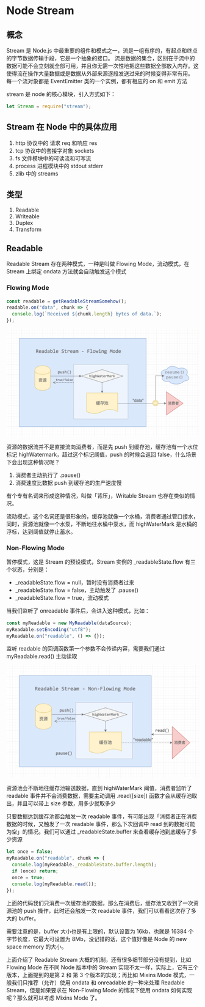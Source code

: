 # Node Stream

## 概念

Stream 是 Node.js 中最重要的组件和模式之一，流是一组有序的，有起点和终点的字节数据传输手段，它是一个抽象的接口。
流是数据的集合，区别在于流中的数据可能不会立刻就全部可用，并且你无需一次性地把这些数据全部放入内存。这使得流在操作大量数据或是数据从外部来源逐段发送过来的时候变得非常有用。
每一个流对象都是 EventEmitter 类的一个实例，都有相应的 on 和 emit 方法

stream 是 node 的核心模块，引入方式如下：

```javascript
let Stream = require("stream");
```

## Stream 在 Node 中的具体应用

1. http 协议中的 请求 req 和响应 res
2. tcp 协议中的套接字对象 sockets
3. fs 文件模块中的可读流和可写流
4. process 进程模块中的 stdout stderr
5. zlib 中的 streams

## 类型

1. Readable
2. Writeable
3. Duplex
4. Transform

## Readable

Readable Stream 存在两种模式，一种是叫做 Flowing Mode，流动模式，在 Stream 上绑定 ondata 方法就会自动触发这个模式

### Flowing Mode

```javascript
const readable = getReadableStreamSomehow();
readable.on("data", chunk => {
  console.log(`Received ${chunk.length} bytes of data.`);
});
```

![](./images/readable.png)

资源的数据流并不是直接流向消费者，而是先 push 到缓存池，缓存池有一个水位标记 highWatermark，超过这个标记阈值，push 的时候会返回 false，什么场景下会出现这种情况呢？

1. 消费者主动执行了 .pause()
2. 消费速度比数据 push 到缓存池的生产速度慢

有个专有名词来形成这种情况，叫做「背压」，Writable Stream 也存在类似的情况。

流动模式，这个名词还是很形象的，缓存池就像一个水桶，消费者通过管口接水，同时，资源池就像一个水泵，不断地往水桶中泵水，而 highWaterMark 是水桶的浮标，达到阈值就停止蓄水。

### Non-Flowing Mode

暂停模式，这是 Stream 的预设模式，Stream 实例的 \_readableState.flow 有三个状态，分别是：

- \_readableState.flow = null，暂时没有消费者过来
- \_readableState.flow = false，主动触发了 .pause()
- \_readableState.flow = true，流动模式

当我们监听了 onreadable 事件后，会进入这种模式，比如：

```javascript
const myReadable = new MyReadable(dataSource);
myReadable.setEncoding("utf8");
myReadable.on("readable", () => {});
```

监听 readable 的回调函数第一个参数不会传递内容，需要我们通过 myReadable.read() 主动读取

![](./images/non-flowing.png)

资源池会不断地往缓存池输送数据，直到 highWaterMark 阈值，消费者监听了 readable 事件并不会消费数据，需要主动调用 .read([size]) 函数才会从缓存池取出，并且可以带上 size 参数，用多少就取多少

只要数据达到缓存池都会触发一次 readable 事件，有可能出现「消费者正在消费数据的时候，又触发了一次 readable 事件，那么下次回调中 read 到的数据可能为空」的情况。我们可以通过 \_readableState.buffer 来查看缓存池到底缓存了多少资源

```javascript
let once = false;
myReadable.on("readable", chunk => {
  console.log(myReadable._readableState.buffer.length);
  if (once) return;
  once = true;
  console.log(myReadable.read());
});
```

上面的代码我们只消费一次缓存池的数据，那么在消费后，缓存池又收到了一次资源池的 push 操作，此时还会触发一次 readable 事件，我们可以看看这次存了多大的 buffer。

需要注意的是，buffer 大小也是有上限的，默认设置为 16kb，也就是 16384 个字节长度，它最大可设置为 8Mb，没记错的话，这个值好像是 Node 的 new space memory 的大小。

上面介绍了 Readable Stream 大概的机制，还有很多细节部分没有提到，比如 Flowing Mode 在不同 Node 版本中的 Stream 实现不太一样，实际上，它有三个版本，上面提到的是第 2 和 第 3 个版本的实现；再比如 Mixins Mode 模式，一般我们只推荐（允许）使用 ondata 和 onreadable 的一种来处理 Readable Stream，但是如果要求在 Non-Flowing Mode 的情况下使用 ondata 如何实现呢？那么就可以考虑 Mixins Mode 了。
